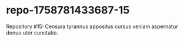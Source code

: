 # repo-1758781433687-15
Repository #15: Censura tyrannus appositus cursus veniam aspernatur denuo utor cunctatio.
